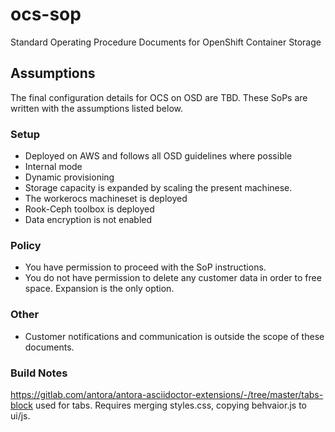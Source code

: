 # ocs-sop
Standard Operating Procedure Documents for OpenShift Container Storage

## Assumptions
The final configuration details for OCS on OSD are TBD. These SoPs are written with the assumptions listed below.

### Setup
  * Deployed on AWS and follows all OSD guidelines where possible
  * Internal mode
  * Dynamic provisioning
  * Storage capacity is expanded by scaling the present machinese.
  * The workerocs machineset is deployed
  * Rook-Ceph toolbox is deployed
  * Data encryption is not enabled 

### Policy
  * You have permission to proceed with the SoP instructions.
  * You do not have permission to delete any customer data in order to free space. Expansion is the only option.

### Other
  * Customer notifications and communication is outside the scope of these documents.

### Build Notes
https://gitlab.com/antora/antora-asciidoctor-extensions/-/tree/master/tabs-block used for tabs. Requires merging styles.css, copying behvaior.js to ui/js. 
